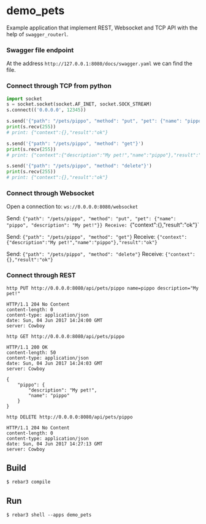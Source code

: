 demo_pets
=========

Example application that implement REST, Websocket and TCP API with the help of `swagger_routerl`.

###  Swagger file endpoint

At the address `http://127.0.0.1:8080/docs/swagger.yaml` we can find the file.

### Connect through TCP from python

```python
import socket
s = socket.socket(socket.AF_INET, socket.SOCK_STREAM)
s.connect(('0.0.0.0', 12345))

s.send('{"path": "/pets/pippo", "method": "put", "pet": {"name": "pippo", "description": "My pet!"}}')
print(s.recv(255))
# print: {"context":{},"result":"ok"}

s.send('{"path": "/pets/pippo", "method": "get"}')
print(s.recv(255))
# print: {"context":{"description":"My pet!","name":"pippo"},"result":"ok"}

s.send('{"path": "/pets/pippo", "method": "delete"}')
print(s.recv(255))
# print: {"context":{},"result":"ok"}
```

### Connect through Websocket

Open a connection to: `ws://0.0.0.0:8080/websocket`

Send: `{"path": "/pets/pippo", "method": "put", "pet": {"name": "pippo", "description": "My pet!"}}
Receive: `{"context":{},"result":"ok"}`

Send: `{"path": "/pets/pippo", "method": "get"}`
Receive: `{"context":{"description":"My pet!","name":"pippo"},"result":"ok"}`

Send: `{"path": "/pets/pippo", "method": "delete"}`
Receive: `{"context":{},"result":"ok"}`

### Connect through REST

`http PUT http://0.0.0.0:8080/api/pets/pippo name=pippo description="My pet!"`

```
HTTP/1.1 204 No Content
content-length: 0
content-type: application/json
date: Sun, 04 Jun 2017 14:24:00 GMT
server: Cowboy
```

`http GET http://0.0.0.0:8080/api/pets/pippo`

```
HTTP/1.1 200 OK
content-length: 50
content-type: application/json
date: Sun, 04 Jun 2017 14:24:03 GMT
server: Cowboy

{
    "pippo": {
        "description": "My pet!",
        "name": "pippo"
    }
}
```

`http DELETE http://0.0.0.0:8080/api/pets/pippo`

```
HTTP/1.1 204 No Content
content-length: 0
content-type: application/json
date: Sun, 04 Jun 2017 14:27:13 GMT
server: Cowboy
```

Build
-----

    $ rebar3 compile

Run
---

    $ rebar3 shell --apps demo_pets
